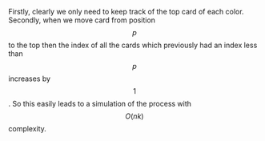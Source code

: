 Firstly, clearly we only need to keep track of the top card of each color.  Secondly, when we move card from position $$p$$ to the top then the index of all the cards which previously had an index less than $$p$$ increases by $$1$$.  So this easily leads to a simulation of the process with $$O(nk)$$ complexity.
